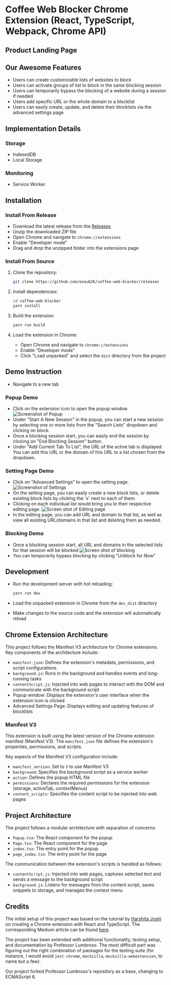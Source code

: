 # Coffee Web Blocker Chrome Extension (React, TypeScript, Webpack, Chrome API)

## Product Landing Page

## Our Awesome Features

- Users can create customizable lists of websites to block
- Users can activate groups of list to block in the same blocking session
- Users can temporarily bypass the blocking of a website during a session if needed
- Users add specific URL or the whole domain to a blocklist
- Users can easily create, update, and delete their blocklists via the advanced settings page

## Implementation Details

### Storage
- IndexedDB
- Local Storage

### Monitoring
- Service Worker

## Installation

### Install From Release

- Download the latest release from the [Releases](https://github.com/ezou626/coffee-web-blocker/releases)
- Unzip the downloaded ZIP file
- Open Chrome and navigate to `chrome://extensions`
- Enable "Developer mode"
- Drag and drop the unzipped folder into the extensions page

### Install From Source

1. Clone the repository:

   ```bash
   git clone https://github.com/ezou626/coffee-web-blocker/releases
   ```

2. Install dependencies:

   ```bash
   cd coffee-web-blocker
   yarn install
   ```

3. Build the extension:

   ```bash
   yarn run build
   ```

4. Load the extension in Chrome:

   - Open Chrome and navigate to `chrome://extensions`
   - Enable "Developer mode"
   - Click "Load unpacked" and select the `dist` directory from the project

## Demo Instruction

- Navigate to a new tab

### Popup Demo
- Click on the extension icon to open the popup window
![Screenshot of Popup](https://github.com/ezou626/coffee-web-blocker/blob/main/Screenshot-popup.png)
- Under "Start A New Session" in the popup, you can start a new session by selecting one or more lists from the "Search Lists" dropdown and clicking on block.
- Once a blocking session start, you can easily end the session by clicking on "End Blocking Session" button.
- Under "Add Current Tab To List", the URL of the active tab is displayed. You can add this URL or the domain of this URL to a list chosen from the dropdown.

### Setting Page Demo
- Click on "Advanced Settings" to open the setting page.
![Screenshot of Settings](https://github.com/ezou626/coffee-web-blocker/blob/main/Screenshot-page1.png)
- On the setting page, you can easily create a new block lists, or delete existing block lists by clicking the 'x' next to each of them.
- Clicking on each individual list would bring you to their respective editing page.
![Screen shot of Editing page](https://github.com/ezou626/coffee-web-blocker/blob/main/Screenshot-page2.png)
- In the editing page, you can add URL and domain to that list, as well as view all existing URL/domains in that list and deleting them as needed.

### Blocking Demo
- Once a blocking session start, all URL and domains in the selected lists for that session will be blocked
![Screen shot of blocking](https://github.com/ezou626/coffee-web-blocker/blob/main/Screenshot-blocking.png)
- You can temporarily bypass blocking by clicking "Unblock for Now"


## Development

- Run the development server with hot reloading:

  ```bash
  yarn run dev
  ```

- Load the unpacked extension in Chrome from the `dev_dist` directory
- Make changes to the source code and the extension will automatically reload

## Chrome Extension Architecture

This project follows the Manifest V3 architecture for Chrome extensions. Key components of the architecture include:

- `manifest.json`: Defines the extension's metadata, permissions, and script configurations
- `background.js`: Runs in the background and handles events and long-running tasks
- `contentScript.js`: Injected into web pages to interact with the DOM and communicate with the background script
- Popup window: Displays the extension's user interface when the extension icon is clicked
- Advanced Settings Page: Displays editing and updating features of blocklists

### Manifest V3

This extension is built using the latest version of the Chrome extension manifest (Manifest V3). The `manifest.json` file defines the extension's properties, permissions, and scripts.

Key aspects of the Manifest V3 configuration include:

- `manifest_version`: Set to `3` to use Manifest V3
- `background`: Specifies the background script as a service worker
- `action`: Defines the popup HTML file
- `permissions`: Declares the required permissions for the extension (storage, activeTab, contextMenus)
- `content_scripts`: Specifies the content script to be injected into web pages

## Project Architecture

The project follows a modular architecture with separation of concerns:
- `Popup.tsx`: The React component for the popup
- `Page.tsx`: The React component for the page
- `index.tsx`: The entry point for the popup
- `page_index.tsx`: The entry point for the page

The communication between the extension's scripts is handled as follows:

- `contentScript.js`: Injected into web pages, captures selected text and sends a message to the background script
- `background.js`: Listens for messages from the content script, saves snippets to storage, and manages the context menu

## Credits

The initial setup of this project was based on the tutorial by [Harshita Joshi](https://github.com/Harshita-mindfire) on creating a Chrome extension with React and TypeScript. The corresponding Medium article can be found [here](https://medium.com/@tharshita13/creating-a-chrome-extension-with-react-a-step-by-step-guide-47fe9bab24a1).

The project has been extended with additional functionality, testing setup, and documentation by Professor Lumbroso. The most difficult part was figuring out the right combination of packages for the testing suite (for instance, I would avoid `jest-chrome`, `mockzilla`, `mockzilla-webextension`, to name but a few).

Our project forked Professor Lumbroso's repository as a base, changing to ECMAScript 6.
